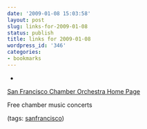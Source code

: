 ```yaml
---
date: '2009-01-08 15:03:58'
layout: post
slug: links-for-2009-01-08
status: publish
title: links for 2009-01-08
wordpress_id: '346'
categories:
- bookmarks
---
```


  * 
                

[San Francisco Chamber Orchestra Home Page](http://sfchamberorchestra.org/index.html)


                

Free chamber music concerts


                

(tags: [sanfrancisco](http://delicious.com/eob/sanfrancisco))


            
